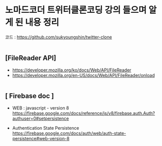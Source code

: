 # 노마드코더 트위터클론코딩 강의 들으며 알게 된 내용 정리

코드 : https://github.com/sukyoungshin/twitter-clone <br><br>

## [FileReader API]

- https://developer.mozilla.org/ko/docs/Web/API/FileReader
- https://developer.mozilla.org/en-US/docs/Web/API/FileReader/onload
  <br><br>

## [ Firebase doc ]

- WEB : javascript - version 8
  https://firebase.google.com/docs/reference/js/v8/firebase.auth.Auth?authuser=0#setpersistence

- Authentication State Persistence
  https://firebase.google.com/docs/auth/web/auth-state-persistence#web-version-8
  <br><br>
